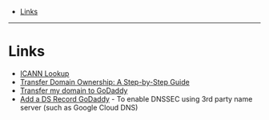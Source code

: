 - [Links](#links)
____

# Links

- [ICANN Lookup](https://lookup.icann.org/lookup)
- [Transfer Domain Ownership: A Step-by-Step Guide](https://hover.blog/how-to-transfer-ownership-of-a-domain-name/)
- [Transfer my domain to GoDaddy](https://hk.godaddy.com/en/help/transfer-my-domain-to-godaddy-1592)
- [Add a DS Record
  GoDaddy](https://hk.godaddy.com/en/help/add-a-ds-record-23865) - To enable
  DNSSEC using 3rd party name server (such as Google Cloud DNS)
